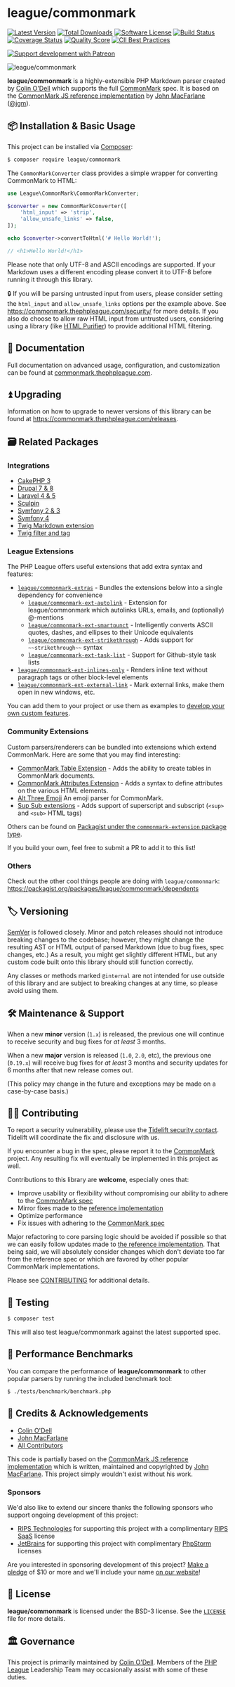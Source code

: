 # league/commonmark

[![Latest Version](https://img.shields.io/packagist/v/league/commonmark.svg?style=flat-square)](https://packagist.org/packages/league/commonmark)
[![Total Downloads](https://img.shields.io/packagist/dt/league/commonmark.svg?style=flat-square)](https://packagist.org/packages/league/commonmark)
[![Software License](https://img.shields.io/badge/License-BSD--3-brightgreen.svg?style=flat-square)](LICENSE)
[![Build Status](https://img.shields.io/travis/thephpleague/commonmark/master.svg?style=flat-square)](https://travis-ci.org/thephpleague/commonmark)
[![Coverage Status](https://img.shields.io/scrutinizer/coverage/g/thephpleague/commonmark.svg?style=flat-square)](https://scrutinizer-ci.com/g/thephpleague/commonmark/code-structure)
[![Quality Score](https://img.shields.io/scrutinizer/g/thephpleague/commonmark.svg?style=flat-square)](https://scrutinizer-ci.com/g/thephpleague/commonmark)
[![CII Best Practices](https://bestpractices.coreinfrastructure.org/projects/126/badge)](https://bestpractices.coreinfrastructure.org/projects/126)

[![Support development with Patreon](https://img.shields.io/badge/patreon-donate-red.svg)](https://www.patreon.com/colinodell)

![league/commonmark](commonmark-banner.png)

**league/commonmark** is a highly-extensible PHP Markdown parser created by [Colin O'Dell][@colinodell] which supports the full [CommonMark] spec.  It is based on the [CommonMark JS reference implementation][commonmark.js] by [John MacFarlane] \([@jgm]\).

## 📦 Installation & Basic Usage

This project can be installed via [Composer]:

``` bash
$ composer require league/commonmark
```

The `CommonMarkConverter` class provides a simple wrapper for converting CommonMark to HTML:

```php
use League\CommonMark\CommonMarkConverter;

$converter = new CommonMarkConverter([
    'html_input' => 'strip',
    'allow_unsafe_links' => false,
]);

echo $converter->convertToHtml('# Hello World!');

// <h1>Hello World!</h1>
```

Please note that only UTF-8 and ASCII encodings are supported.  If your Markdown uses a different encoding please convert it to UTF-8 before running it through this library.

🔒 If you will be parsing untrusted input from users, please consider setting the `html_input` and `allow_unsafe_links` options per the example above. See <https://commonmark.thephpleague.com/security/> for more details. If you also do choose to allow raw HTML input from untrusted users, considering using a library (like [HTML Purifier](https://github.com/ezyang/htmlpurifier)) to provide additional HTML filtering.

## 📓 Documentation

Full documentation on advanced usage, configuration, and customization can be found at [commonmark.thephpleague.com][docs].

## ⏫ Upgrading

Information on how to upgrade to newer versions of this library can be found at <https://commonmark.thephpleague.com/releases>.

## 🗃️ Related Packages

### Integrations

- [CakePHP 3](https://github.com/gourmet/common-mark)
- [Drupal 7 & 8](https://www.drupal.org/project/markdown)
- [Laravel 4 & 5](https://github.com/GrahamCampbell/Laravel-Markdown)
- [Sculpin](https://github.com/bcremer/sculpin-commonmark-bundle)
- [Symfony 2 & 3](https://github.com/webuni/commonmark-bundle)
- [Symfony 4](https://github.com/avensome/commonmark-bundle)
- [Twig Markdown extension](https://github.com/twigphp/markdown-extension)
- [Twig filter and tag](https://github.com/aptoma/twig-markdown)

### League Extensions

The PHP League offers useful extensions that add extra syntax and features:

 - [`league/commonmark-extras`](https://github.com/thephpleague/commonmark-extras) - Bundles the extensions below into a single dependency for convenience
   - [`league/commonmark-ext-autolink`](https://github.com/thephpleague/commonmark-ext-autolink) - Extension for league/commonmark which autolinks URLs, emails, and (optionally) @-mentions
   - [`league/commonmark-ext-smartpunct`](https://github.com/thephpleague/commonmark-ext-smartpunct) - Intelligently converts ASCII quotes, dashes, and ellipses to their Unicode equivalents
   - [`league/commonmark-ext-strikethrough`](https://github.com/thephpleague/commonmark-ext-strikethrough) - Adds support for `~~strikethrough~~` syntax
   - [`league/commonmark-ext-task-list`](https://github.com/thephpleague/commonmark-ext-task-list) - Support for Github-style task lists
 - [`league/commonmark-ext-inlines-only`](https://github.com/thephpleague/commonmark-ext-inlines-only) - Renders inline text without paragraph tags or other block-level elements
 - [`league/commonmark-ext-external-link`](https://github.com/thephpleague/commonmark-ext-external-link) - Mark external links, make them open in new windows, etc.

You can add them to your project or use them as examples to [develop your own custom features](https://commonmark.thephpleague.com/customization/overview/).

### Community Extensions

Custom parsers/renderers can be bundled into extensions which extend CommonMark.  Here are some that you may find interesting:

 - [CommonMark Table Extension](https://github.com/webuni/commonmark-table-extension) - Adds the ability to create tables in CommonMark documents.
 - [CommonMark Attributes Extension](https://github.com/webuni/commonmark-attributes-extension) - Adds a syntax to define attributes on the various HTML elements.
 - [Alt Three Emoji](https://github.com/AltThree/Emoji) An emoji parser for CommonMark.
 - [Sup Sub extensions](https://github.com/OWS/commonmark-sup-sub-extensions) - Adds support of superscript and subscript (`<sup>` and `<sub>` HTML tags)

Others can be found on [Packagist under the `commonmark-extension` package type](https://packagist.org/packages/league/commonmark?type=commonmark-extension).

If you build your own, feel free to submit a PR to add it to this list!

### Others

Check out the other cool things people are doing with `league/commonmark`: <https://packagist.org/packages/league/commonmark/dependents>

## 🏷️ Versioning

[SemVer](http://semver.org/) is followed closely. Minor and patch releases should not introduce breaking changes to the codebase; however, they might change the resulting AST or HTML output of parsed Markdown (due to bug fixes, spec changes, etc.)  As a result, you might get slightly different HTML, but any custom code built onto this library should still function correctly.

Any classes or methods marked `@internal` are not intended for use outside of this library and are subject to breaking changes at any time, so please avoid using them.

## 🛠️ Maintenance & Support

When a new **minor** version (`1.x`) is released, the previous one will continue to receive security and bug fixes for *at least* 3 months.

When a new **major** version is released (`1.0`, `2.0`, etc), the previous one (`0.19.x`) will receive bug fixes for *at least* 3 months and security updates for 6 months after that new release comes out.

(This policy may change in the future and exceptions may be made on a case-by-case basis.)

## 👷‍♀️ Contributing

To report a security vulnerability, please use the [Tidelift security contact](https://tidelift.com/security). Tidelift will coordinate the fix and disclosure with us.

If you encounter a bug in the spec, please report it to the [CommonMark] project.  Any resulting fix will eventually be implemented in this project as well.

Contributions to this library are **welcome**, especially ones that:

 * Improve usability or flexibility without compromising our ability to adhere to the [CommonMark spec]
 * Mirror fixes made to the [reference implementation][commonmark.js]
 * Optimize performance
 * Fix issues with adhering to the [CommonMark spec]

Major refactoring to core parsing logic should be avoided if possible so that we can easily follow updates made to [the reference implementation][commonmark.js]. That being said, we will absolutely consider changes which don't deviate too far from the reference spec or which are favored by other popular CommonMark implementations.

Please see [CONTRIBUTING](https://github.com/thephpleague/commonmark/blob/master/.github/CONTRIBUTING.md) for additional details.

## 🧪 Testing

``` bash
$ composer test
```

This will also test league/commonmark against the latest supported spec.

## 🚀 Performance Benchmarks

You can compare the performance of **league/commonmark** to other popular parsers by running the included benchmark tool:

``` bash
$ ./tests/benchmark/benchmark.php
```

## 👥 Credits & Acknowledgements

- [Colin O'Dell][@colinodell]
- [John MacFarlane][@jgm]
- [All Contributors]

This code is partially based on the [CommonMark JS reference implementation][commonmark.js] which is written, maintained and copyrighted by [John MacFarlane].  This project simply wouldn't exist without his work.

### Sponsors

We'd also like to extend our sincere thanks the following sponsors who support ongoing development of this project:

 - [RIPS Technologies](https://www.ripstech.com/) for supporting this project with a complimentary [RIPS SaaS](https://www.ripstech.com/product/) license
 - [JetBrains](https://www.jetbrains.com/) for supporting this project with complimentary [PhpStorm](https://www.jetbrains.com/phpstorm/) licenses

Are you interested in sponsoring development of this project? [Make a pledge](https://www.patreon.com/join/colinodell) of $10 or more and we'll include your name [on our website](https://commonmark.thephpleague.com/#sponsors)!

## 📄 License

**league/commonmark** is licensed under the BSD-3 license.  See the [`LICENSE`](LICENSE) file for more details.

## 🏛️ Governance

This project is primarily maintained by [Colin O'Dell][@colinodell].  Members of the [PHP League] Leadership Team may occasionally assist with some of these duties.

[CommonMark]: http://commonmark.org/
[CommonMark spec]: http://spec.commonmark.org/
[commonmark.js]: https://github.com/jgm/commonmark.js
[John MacFarlane]: http://johnmacfarlane.net
[docs]: https://commonmark.thephpleague.com/
[docs-examples]: https://commonmark.thephpleague.com/customization/overview/#examples
[docs-example-twitter]: https://commonmark.thephpleague.com/customization/inline-parsing#example-1---twitter-handles
[docs-example-smilies]: https://commonmark.thephpleague.com/customization/inline-parsing#example-2---emoticons
[All Contributors]: https://github.com/thephpleague/commonmark/contributors
[@colinodell]: https://www.twitter.com/colinodell
[@jgm]: https://github.com/jgm
[jgm/stmd]: https://github.com/jgm/stmd
[Composer]: https://getcomposer.org/
[PHP League]: https://thephpleague.com
